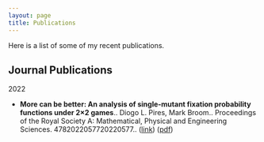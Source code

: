 ```yaml
---
layout: page
title: Publications
---
```



Here is a list of some of my recent publications.

## Journal Publications

2022
* **More can be better: An analysis of single-mutant fixation probability functions under 2×2 games**.. 
  Diogo L. Pires, Mark Broom..
  Proceedings of the Royal Society A: Mathematical, Physical and Engineering Sciences. 4782022057720220577..
  ([link](https://royalsocietypublishing.org/doi/full/10.1098/rspa.2022.0577)) ([pdf](https://royalsocietypublishing.org/eprint/VWSNTSCYIIAXFAFT2HJ3/full)) 
